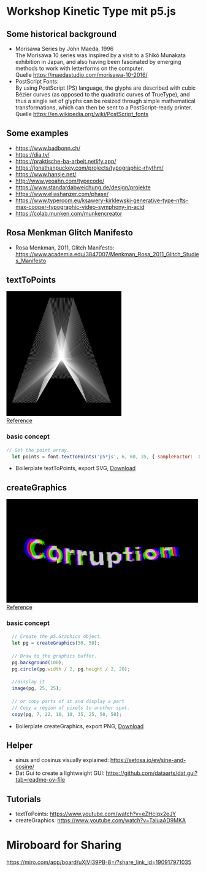 # Workshop Kinetic Type mit p5.js

## Some historical background
* Morisawa Series by John Maeda, 1996 <br/>
The Morisawa 10 series was inspired by a visit to a Shikō Munakata exhibition in Japan, and also having been fascinated by emerging methods to work with letterforms on the computer. <br/>
Quelle https://maedastudio.com/morisawa-10-2016/
* PostScript Fonts: <br/>
By using PostScript (PS) language, the glyphs are described with cubic Bézier curves (as opposed to the quadratic curves of TrueType), and thus a single set of glyphs can be resized through simple mathematical transformations, which can then be sent to a PostScript-ready printer. <br/>
Quelle https://en.wikipedia.org/wiki/PostScript_fonts

## Some examples
* https://www.badbonn.ch/ 
* https://dia.tv/
* https://praktische-ba-arbeit.netlify.app/
* https://jonathanpuckey.com/projects/typographic-rhythm/
* https://www.hansje.net/ 
* http://www.yeoahn.com/typecode/
* https://www.standardabweichung.de/design/projekte
* https://www.eliashanzer.com/phase/
* https://www.typeroom.eu/ksawery-kirklewski-generative-type-nfts-max-cooper-typographic-video-symphony-in-acid
* https://colab.munken.com/munkencreator

## Rosa Menkman Glitch Manifesto 
* Rosa Menkman, 2011, Glitch Manifesto: https://www.academia.edu/3847007/Menkman_Rosa_2011_Glitch_Studies_Manifesto


## textToPoints 
<img src="centerPoint.png" width="300"> <br/>
<a href="https://p5js.org/reference/p5.Font/textToPoints/">Reference </a>

### basic concept
```js
// Get the point array.
  let points = font.textToPoints('p5*js', 6, 60, 35, { sampleFactor:  0.5 });

```
* Boilerplate textToPoints, export SVG, <a href="textToPointsBegin.zip">Download</a>


## createGraphics 
<img src="corruption.png" width="500"> <br/>
<a href="https://p5js.org/reference/p5/createGraphics/">Reference </a>

### basic concept
```js
  // Create the p5.Graphics object.
  let pg = createGraphics(50, 50);

  // Draw to the graphics buffer.
  pg.background(100);
  pg.circle(pg.width / 2, pg.height / 2, 20);

  //display it
  image(pg, 25, 25);

  // or copy parts of it and display a part
  // Copy a region of pixels to another spot.
  copy(pg, 7, 22, 10, 10, 35, 25, 50, 50);
```

* Boilerplate createGraphics, export PNG, <a href="createGraphicsBegin.zip">Download</a>


## Helper 
* sinus and cosinus visually explained: https://setosa.io/ev/sine-and-cosine/
* Dat Gui to create a lightweight GUI: https://github.com/dataarts/dat.gui?tab=readme-ov-file

## Tutorials 
* textToPoints: https://www.youtube.com/watch?v=eZHclqx2eJY
* createGraphics: https://www.youtube.com/watch?v=TaluaAD9MKA


# Miroboard for Sharing 
https://miro.com/app/board/uXjVI39PB-8=/?share_link_id=190917971035 